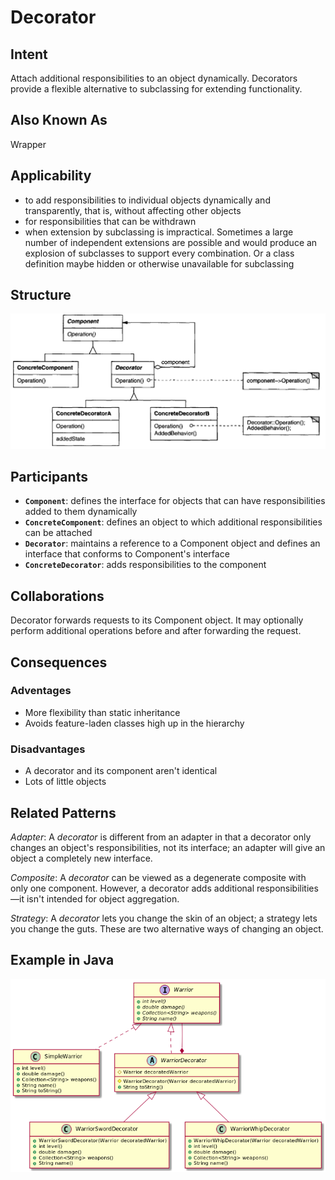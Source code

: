 # Decorator

## Intent

Attach additional responsibilities to an object dynamically. Decorators provide a flexible alternative to subclassing for extending functionality.

## Also Known As

Wrapper

## Applicability

* to add responsibilities to individual objects dynamically and transparently, that is, without affecting other objects
* for responsibilities that can be withdrawn
* when extension by subclassing is impractical. Sometimes a large number of independent extensions are possible and would produce an explosion of subclasses to support every combination. Or a class definition maybe hidden or otherwise unavailable for subclassing

## Structure

![Image of the structure for the Decorator Pattern](./image/decorator.png "Structure for the Decorator Pattern")

## Participants

* **`Component`**: defines the interface for objects that can have responsibilities added to them dynamically
* **`ConcreteComponent`**: defines an object to which additional responsibilities can be attached
* **`Decorator`**: maintains a reference to a Component object and defines an interface that conforms to Component's interface
* **`ConcreteDecorator`**: adds responsibilities to the component

## Collaborations

Decorator forwards requests to its Component object. It may optionally perform additional operations before and after forwarding the request.

## Consequences

### Adventages

* More flexibility than static inheritance
* Avoids feature-laden classes high up in the hierarchy

### Disadvantages

* A decorator and its component aren't identical
* Lots of little objects

## Related Patterns

*Adapter*: A *decorator* is different from an adapter in that a decorator only changes an object's responsibilities, not its interface; an adapter will give an object a completely new interface.

*Composite*: A *decorator* can be viewed as a degenerate composite with only one component. However, a decorator adds additional responsibilities—it isn't intended for object aggregation.

*Strategy*: A *decorator* lets you change the skin of an object; a strategy lets you change the guts. These are two alternative ways of changing an object.

## Example in Java

![Class Diagram](./image/code_class_design.png "Class Diagram")

